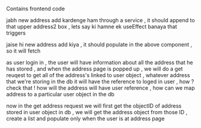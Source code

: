 Contains frontend code


jabh new address add kardenge ham through a service , it should append to that upper address2 box , lets say ki hamne ek useEffect banaya that triggers 


jaise hi new address add kiya , it should populate in the above component , so it will fetch

as user login in , the user will have information about all the address that he has stored , and when the address page is popped up , we will do a get reuqest to get all of the address's linked to user object , whatever address that we're storing in the db it will have the reference to loged in user , how ? check that ! how will the address will have user reference , how can we map address to a particular user object in the db 

now in the get address request we will first get the objectID of address stored in user object in db , we will get the address object from those ID , create a list and populate only when the user is at address page 
